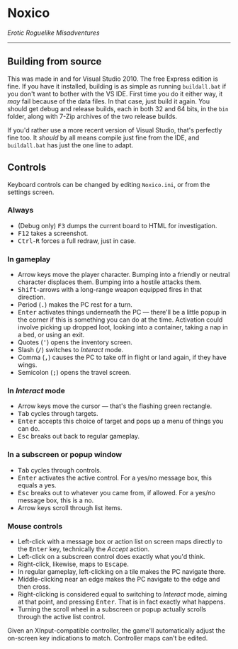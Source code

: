 # Noxico
*Erotic Roguelike Misadventures*

----

## Building from source
This was made in and for Visual Studio 2010. The free Express edition is fine. If you have it installed, building is as simple as running `buildall.bat` if you don't want to bother with the VS IDE. First time you do it either way, it *may* fail because of the data files. In that case, just build it again. You should get debug and release builds, each in both 32 and 64 bits, in the `bin` folder, along with 7-Zip archives of the two release builds.

If you'd rather use a more recent version of Visual Studio, that's perfectly fine too. It *should* by all means compile just fine from the IDE, and `buildall.bat` has just the one line to adapt.

## Controls
Keyboard controls can be changed by editing `Noxico.ini`, or from the settings screen.

### Always
* (Debug only) <kbd>F3</kbd> dumps the current board to HTML for investigation.
* <kbd>F12</kbd> takes a screenshot.
* <kbd>Ctrl</kbd>-<kbd>R</kbd> forces a full redraw, just in case.
### In gameplay
* Arrow keys move the player character. Bumping into a friendly or neutral character displaces them. Bumping into a hostile attacks them.
* <kbd>Shift</kbd>-arrows with a long-range weapon equipped fires in that direction.
* Period (<kbd>.</kbd>) makes the PC rest for a turn.
* <kbd>Enter</kbd> activates things underneath the PC — there'll be a little popup in the corner if this is something you can do at the time. Activation could involve picking up dropped loot, looking into a container, taking a nap in a bed, or using an exit.
* Quotes (<kbd>'</kbd>) opens the inventory screen.
* Slash (<kbd>/</kbd>) switches to *Interact* mode.
* Comma (<kbd>,</kbd>) causes the PC to take off in flight or land again, if they have wings.
* Semicolon (<kbd>;</kbd>) opens the travel screen.
### In *Interact* mode
* Arrow keys move the cursor — that's the flashing green rectangle.
* <kbd>Tab</kbd> cycles through targets.
* <kbd>Enter</kbd> accepts this choice of target and pops up a menu of things you can do.
* <kbd>Esc</kbd> breaks out back to regular gameplay.
### In a subscreen or popup window
* <kbd>Tab</kbd> cycles through controls.
* <kbd>Enter</kbd> activates the active control. For a yes/no message box, this equals a yes.
* <kbd>Esc</kbd> breaks out to whatever you came from, if allowed. For a yes/no message box, this is a no.
* Arrow keys scroll through list items.

### Mouse controls
* Left-click with a message box or action list on screen maps directly to the <kbd>Enter</kbd> key, technically the *Accept* action.
* Left-click on a subscreen control does exactly what you'd think.
* Right-click, likewise, maps to <kbd>Escape</kbd>.
* In regular gameplay, left-clicking on a tile makes the PC navigate there.
* Middle-clicking near an edge makes the PC navigate to the edge and then cross.
* Right-clicking is considered equal to switching to *Interact* mode, aiming at that point, and pressing <kbd>Enter</kbd>. That is in fact exactly what happens.
* Turning the scroll wheel in a subscreen or popup actually scrolls through the active list control.

Given an XInput-compatible controller, the game'll automatically adjust the on-screen key indications to match. Controller maps can't be edited.
